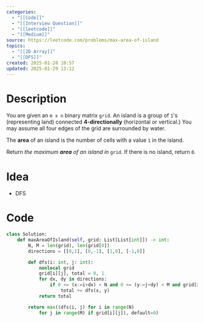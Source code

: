 ```yaml
---
categories:
  - "[[Code]]"
  - "[[Interview Question]]"
  - "[[leetcode]]"
  - "[[Medium]]"
source: https://leetcode.com/problems/max-area-of-island
topics:
  - "[[2D Array]]"
  - "[[DFS]]"
created: 2025-01-28 10:57
updated: 2025-01-29 13:12
---
```

# Description
You are given an `m x n` binary matrix `grid`. An island is a group of `1`'s (representing land) connected **4-directionally** (horizontal or vertical.) You may assume all four edges of the grid are surrounded by water.

The **area** of an island is the number of cells with a value `1` in the island.

Return _the maximum **area** of an island in_ `grid`. If there is no island, return `0`.

# Idea 
- DFS
# Code
```python
class Solution:
    def maxAreaOfIsland(self, grid: List[List[int]]) -> int:
        N, M = len(grid), len(grid[0])
        directions = [[0,1], [0,-1], [1,0], [-1,0]]

        def dfs(i: int, j: int): 
            nonlocal grid
            grid[i][j], total = 0, 1
            for dx, dy in directions:
                if 0 <= (x:=i+dx) < N and 0 <= (y:=j+dy) < M and grid[x][y]: 
                    total += dfs(x, y)
            return total

        return max((dfs(i, j) for i in range(N) 
            for j in range(M) if grid[i][j]), default=0)
```